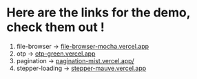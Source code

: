 # Here are the links for the demo, check them out !
1. file-browser -> <a href="https://file-browser-mocha.vercel.app" target="_blank">file-browser-mocha.vercel.app<a/>
2. otp -> <a href="https://otp-green.vercel.app/" target="_blank">otp-green.vercel.app<a/>
3. pagination ->  <a href="https://pagination-mist.vercel.app/" target="_blank">pagination-mist.vercel.app/<a/>
4. stepper-loading -> <a href="https://stepper-mauve.vercel.app" target="_blank">stepper-mauve.vercel.app<a/>
